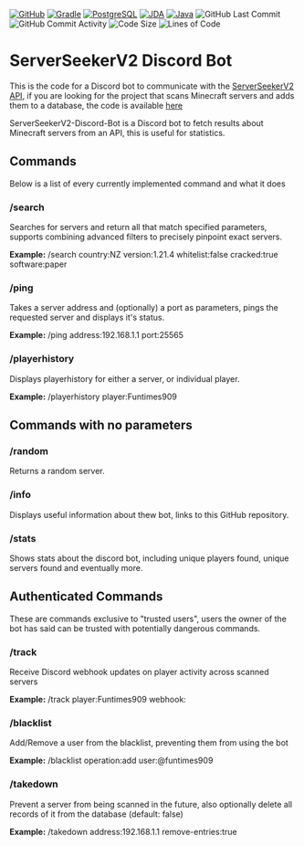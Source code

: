 [![GitHub](https://img.shields.io/badge/github-%23121011.svg?style=for-the-badge&logo=github&logoColor=white)](https://github.com/NeedCoolerShoes/SuperSimpleEmoji)
[![Gradle](https://img.shields.io/badge/Gradle-02303A.svg?style=for-the-badge&logo=gradle&logoColor=white)](https://gradle.org/)
[![PostgreSQL](https://img.shields.io/badge/PostgreSQL-%234169E1?style=for-the-badge&logo=postgresql&logoColor=white)](https://www.postgresql.org/)
[![JDA](https://img.shields.io/badge/JDA-%235865F2?style=for-the-badge&logo=discord&logoColor=white)](https://jda.wiki/)
[![Java](https://img.shields.io/badge/java-21-%23ED8B00.svg?style=for-the-badge&logo=openjdk&logoColor=white)](https://adoptium.net/)
![GitHub Last Commit](https://img.shields.io/github/last-commit/Funtimes909/ServerSeekerV2-Discord-Bot?style=for-the-badge&logo=github)
![GitHub Commit Activity](https://img.shields.io/github/commit-activity/w/Funtimes909/ServerSeekerV2-Discord-Bot?style=for-the-badge&logo=github)
![Code Size](https://img.shields.io/github/languages/code-size/Funtimes909/ServerSeekerV2-Discord-Bot?style=for-the-badge&logo=github)
![Lines of Code](https://img.shields.io/endpoint?style=for-the-badge&logo=github&url=https://ghloc.vercel.app/api/Funtimes909/ServerSeekerV2-Discord-Bot/badge?filter=.java$&label=lines%20of%20code&color=blue)

# ServerSeekerV2 Discord Bot
This is the code for a Discord bot to communicate with the [ServerSeekerV2 API](https://github.com/Funtimes909/ServerSeekerV2-PyAPI), if you are looking for the project that scans Minecraft servers and adds them to a database, the code is available [here](https://github.com/Funtimes909/ServerSeekerV2)

ServerSeekerV2-Discord-Bot is a Discord bot to fetch results about Minecraft servers from an API, this is useful for statistics.

## Commands

Below is a list of every currently implemented command and what it does

### /search
Searches for servers and return all that match specified parameters, supports combining advanced filters to precisely pinpoint exact servers.

**Example:**
/search country:NZ version:1.21.4 whitelist:false cracked:true software:paper

### /ping
Takes a server address and (optionally) a port as parameters, pings the requested server and displays it's status.

**Example:**
/ping address:192.168.1.1 port:25565

### /playerhistory
Displays playerhistory for either a server, or individual player.

**Example:**
/playerhistory player:Funtimes909

## Commands with no parameters

### /random
Returns a random server.

### /info
Displays useful information about thew bot, links to this GitHub repository.

### /stats
Shows stats about the discord bot, including unique players found, unique servers found and eventually more.

## Authenticated Commands
These are commands exclusive to "trusted users", users the owner of the bot has said can be trusted with potentially dangerous commands.

### /track
Receive Discord webhook updates on player activity across scanned servers

**Example:**
/track player:Funtimes909 webhook:<Webhook URL>

### /blacklist
Add/Remove a user from the blacklist, preventing them from using the bot

**Example:**
/blacklist operation:add user:@funtimes909

### /takedown
Prevent a server from being scanned in the future, also optionally delete all records of it from the database (default: false)

**Example:**
/takedown address:192.168.1.1 remove-entries:true

